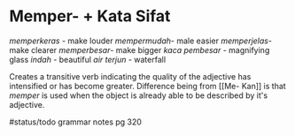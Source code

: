 # Memper- + Kata Sifat
*memperkeras* -  make louder
*mempermudah*- male easier 
*memperjelas*- make clearer
*memperbesar*- make bigger
*kaca* *pembesar* - magnifying glass
*indah* - beautiful
*air* *terjun* - waterfall

Creates a transitive verb indicating the quality of the adjective has intensified or has become greater. Difference being from [[Me- Kan]] is that *memper* is used when the object is already able to be described by it's adjective.

#status/todo grammar notes pg 320